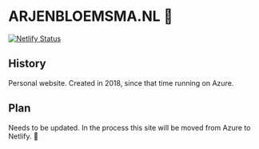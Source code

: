 
# ARJENBLOEMSMA.NL 🌸

[![Netlify
Status](https://api.netlify.com/api/v1/badges/ea74e5e6-8fff-421d-837d-f0892a42826b/deploy-status)](https://app.netlify.com/sites/ecstatic-hawking-55835f/deploys)

## History

Personal website. Created in 2018, since that time running on Azure.

## Plan

Needs to be updated. In the process this site will be moved from Azure to
Netlify. 🚀
